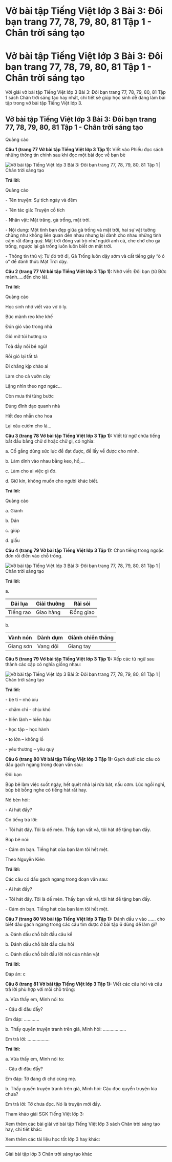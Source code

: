 # Vở bài tập Tiếng Việt lớp 3 Bài 3: Đôi bạn trang 77, 78, 79, 80, 81 Tập 1 - Chân trời sáng tạo

# Vở bài tập Tiếng Việt lớp 3 Bài 3: Đôi bạn trang 77, 78, 79, 80, 81 Tập 1 - Chân trời sáng tạo

Với giải vở bài tập Tiếng Việt lớp 3 Bài 3: Đôi bạn trang 77, 78, 79, 80, 81 Tập 1 sách Chân trời sáng tạo hay nhất, chi tiết sẽ giúp học sinh dễ dàng làm bài tập trong vở bài tập Tiếng Việt lớp 3.

## Vở bài tập Tiếng Việt lớp 3 Bài 3: Đôi bạn trang 77, 78, 79, 80, 81 Tập 1 - Chân trời sáng tạo

Quảng cáo

**Câu 1 (trang 77 Vở bài tập Tiếng Việt lớp 3 Tập 1):** Viết vào Phiếu đọc sách những thông tin chính sau khi đọc một bài đọc về bạn bè

![Vở bài tập Tiếng Việt lớp 3 Bài 3: Đôi bạn trang 77, 78, 79, 80, 81 Tập 1 | Chân trời sáng tạo](https://vietjack.com/vbt-tieng-viet-3-ct/images/bai-3-doi-ban-sgk-tr-110-1.PNG)

**Trả lời:**

Quảng cáo

\- Tên truyện: Sự tích ngày và đêm

\- Tên tác giả: Truyện cổ tích

\- Nhân vật: Mặt trăng, gà trống, mặt trời.

\- Nội dung: Một tình bạn đẹp giữa gà trống và mặt trời, hai sự vật tưởng chừng như không liên quan đến nhau nhưng lại dành cho nhau những tình cảm rất đáng quý. Mặt trời đóng vai trò như người anh cả, che chở cho gà trống, ngược lại gà trống luôn luôn biết ơn mặt trời.

\- Thông tin thú vị: Từ đó trở đi, Gà Trống luôn dậy sớm và cất tiếng gáy “ò ó o” để đánh thức Mặt Trời dậy.

**Câu 2 (trang 77 Vở bài tập Tiếng Việt lớp 3 Tập 1):** Nhớ viết: Đôi bạn (từ Bức mành.....đến cho lá).

**Trả lời:**

Quảng cáo

Học sinh nhớ viết vào vở ô ly.

Bức mành reo khe khế

Đón gió vào trong nhà

Gió mở túi hương ra

Toả đầy nôi bé ngủ!

  


Rồi gió lại tất tả

Đi chẳng kịp chào ai

Làm cho cả vườn cây

Lặng nhìn theo ngơ ngác...

  


Còn mưa thì từng bước

Đủng đỉnh dạo quanh nhà

Hết đeo nhẫn cho hoa

Lại xâu cườm cho lá...

**Câu 3 (trang 78 Vở bài tập Tiếng Việt lớp 3 Tập 1):** Viết từ ngữ chứa tiếng bắt đầu bằng chữ d hoặc chữ gi, có nghĩa:

a. Cố gắng dùng sức lực để đạt được, để lấy về được cho mình.

b. Làm dính vào nhau bằng keo, hồ,...

c. Làm cho ai việc gì đó.

d. Giữ kín, không muốn cho người khác biết.

**Trả lời:**

Quảng cáo

a. Giành

b. Dán

c. giúp

d. giấu

**Câu 4 (trang 79 Vở bài tập Tiếng Việt lớp 3 Tập 1):** Chọn tiếng trong ngoặc đơn rồi điền vào chỗ trống.

![Vở bài tập Tiếng Việt lớp 3 Bài 3: Đôi bạn trang 77, 78, 79, 80, 81 Tập 1 | Chân trời sáng tạo](https://vietjack.com/vbt-tieng-viet-3-ct/images/bai-3-doi-ban-sgk-tr-110-2.PNG)

**Trả lời:**

a.

Dải lụa |  Giải thưởng |  Rải sỏi  
---|---|---  
Tiếng rao |  Giao hàng |  Đồng giao  
  
b.

Vành nón |  Dành dụm |  Giành chiến thắng  
---|---|---  
Giang sơn |  Vang dội |  Giang tay  
  
**Câu 5 (trang 79 Vở bài tập Tiếng Việt lớp 3 Tập 1):** Xếp các từ ngữ sau thành các cặp có nghĩa giống nhau:

![Vở bài tập Tiếng Việt lớp 3 Bài 3: Đôi bạn trang 77, 78, 79, 80, 81 Tập 1 | Chân trời sáng tạo](https://vietjack.com/vbt-tieng-viet-3-ct/images/bai-3-doi-ban-sgk-tr-110-3.PNG)

**Trả lời:**

\- bé tí – nhỏ xíu

\- chăm chỉ - chịu khó

\- hiền lành – hiền hậu

\- học tập – học hành

\- to lớn – khổng lồ

\- yêu thương – yêu quý

**Câu 6 (trang 80 Vở bài tập Tiếng Việt lớp 3 Tập 1):** Gạch dưới các câu có dấu gạch ngang trong đoạn văn sau:

Đôi bạn

Búp bê làm việc suốt ngày, hết quét nhà lại rửa bát, nấu cơm. Lúc ngồi nghỉ, búp bê bỗng nghe có tiếng hát rất hay.

Nó bèn hỏi:

\- Ai hát đấy?

Có tiếng trả lời:

\- Tôi hát đây. Tôi là dế mèn. Thấy bạn vất vả, tôi hát để tặng bạn đấy.

Búp bê nói:

\- Cảm ơn bạn. Tiếng hát của bạn làm tôi hết mệt.

Theo Nguyễn Kiên

**Trả lời:**

Các câu có dấu gạch ngang trong đoạn văn sau:

\- Ai hát đấy?

\- Tôi hát đây. Tôi là dế mèn. Thấy bạn vất vả, tôi hát để tặng bạn đấy.

\- Cảm ơn bạn. Tiếng hát của bạn làm tôi hết mệt.

**Câu 7 (trang 80 Vở bài tập Tiếng Việt lớp 3 Tập 1):** Đánh dấu v vào …… cho biết dấu gạch ngang trong các câu tìm được ở bài tập 6 dùng để làm gì?

a. Đánh dấu chỗ bắt đầu câu kể

b. Đánh dấu chỗ bắt đầu câu hỏi

c. Đánh dấu chỗ bắt đầu lời nói của nhân vật

**Trả lời:**

Đáp án: c

**Câu 8 (trang 81 Vở bài tập Tiếng Việt lớp 3 Tập 1):** Viết các câu hỏi và câu trả lời phù hợp với mỗi chỗ trống:

a. Vừa thấy em, Minh nói to:

\- Cậu đi đâu đấy?

Em đáp: …………

b. Thấy quyển truyện tranh trên giá, Minh hỏi: ………………

Em trả lời: ……………..

**Trả lời:**

a. Vừa thấy em, Minh nói to:

\- Cậu đi đâu đấy?

Em đáp: Tớ đang đi chợ cùng mẹ.

b. Thấy quyển truyện tranh trên giá, Minh hỏi: Cậu đọc quyển truyện kia chưa?

Em trả lời: Tớ chưa đọc. Nó là truyện mới đấy.

Tham khảo giải SGK Tiếng Việt lớp 3:

Xem thêm các bài giải vở bài tập Tiếng Việt lớp 3 sách Chân trời sáng tạo hay, chi tiết khác:

Xem thêm các tài liệu học tốt lớp 3 hay khác:

* * *

Giải bài tập lớp 3 Chân trời sáng tạo khác
